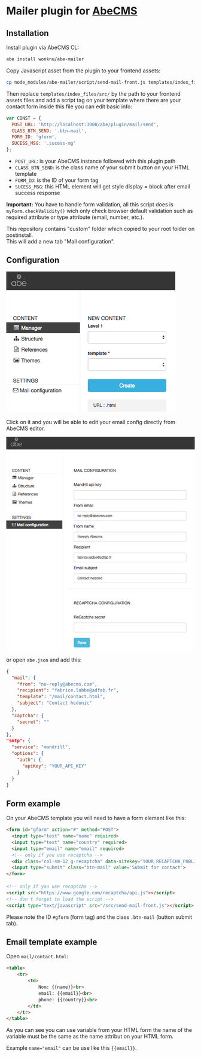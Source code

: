 # Mailer plugin for [AbeCMS](https://github.com/abecms/abecms)

## Installation

Install plugin via AbeCMS CL:

```bash
abe install wonknu/abe-mailer
```

Copy Javascript asset from the plugin to your frontend assets:

```bash
cp node_modules/abe-mailer/script/send-mail-front.js templates/index_files/src/
```

Then replace `templates/index_files/src/` by the path to your frontend assets files and add a script tag on your template where there are your contact form inside this file you can edit basic info:

```javascript
var CONST = {
  POST_URL: 'http://localhost:3000/abe/plugin/mail/send',
  CLASS_BTN_SEND: '.btn-mail',
  FORM_ID: 'gform',
  SUCESS_MSG: '.sucess-mg'
};
```

- `POST_URL`: is your AbeCMS instance followed with this plugin path
- `CLASS_BTN_SEND`: is the class name of your submit button on your HTML template
- `FORM_ID`: is the ID of your form tag
- `SUCESS_MSG`: this HTML element will get style display = block after email success response

**Important:** You have to handle form validation, all this script does is `myForm.checkValidity()` wich only check browser default validation such as required attribute or type attribute (email, number, etc.).

This repository contains "custom" folder which copied to your root folder on postinstall.  
This will add a new tab "Mail configuration".

## Configuration

![Tab config](doc-image/doc-0.png)

Click on it and you will be able to edit your email config directly from AbeCMS editor.

![Tab config](doc-image/doc-1.png)

or open `abe.json` and add this:


```json
{
  "mail": {
  	"from": "no-reply@abecms.com",
    "recipient": "fabrice.labbe@adfab.fr",
    "template": "/mail/contact.html",
    "subject": "Contact hedonic"
  },
  "captcha": {
    "secret": ""
  }
},
"smtp": {
  "service": "mandrill",
  "options": {
    "auth": {
      "apiKey": "YOUR_API_KEY"
    }
  }
}

```

## Form example

On your AbeCMS template you will need to have a form element like this:

```html
<form id="gform" action="#" method="POST">
  <input type="text" name="name" required>
  <input type="text" name="country" required>
  <input type="email" name="email" required>
  <!-- only if you use recaptcha -->
  <div class="col-sm-12 g-recaptcha" data-sitekey="YOUR_RECAPTCHA_PUBLIC_KEY" id="g-recaptcha-response"></div>
  <input type="submit" class="btn-mail" value='Submit for contact'>
</form>

<!-- only if you use recaptcha -->
<script src="https://www.google.com/recaptcha/api.js"></script>
<!-- don't forget to load the script -->
<script type="text/javascript" src="/src/send-mail-front.js"></script>
```

Please note the ID `#gform` (form tag) and the class `.btn-mail` (button submit tab).

## Email template example

Open `mail/contact.html`:

```html
<table>
    <tr>
        <td>
            Nom: {{name}}<br>
            email: {{email}}<br>
            phone: {{country}}<br>
        </td>
    </tr>
</table>
```

As you can see you can use variable from your HTML form the name of the variable must be the same as the name attribut on your HTML form.

Example `name="email"` can be use like this `{{email}}`.

